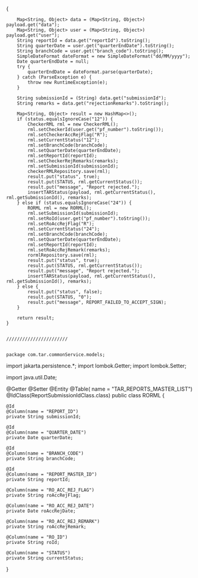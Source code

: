 {

        Map<String, Object> data = (Map<String, Object>) payload.get("data");
        Map<String, Object> user = (Map<String, Object>) payload.get("user");
        String reportId = data.get("reportId").toString();
        String quarterDate = user.get("quarterEndDate").toString();
        String branchCode = user.get("branch_code").toString();
        SimpleDateFormat dateFormat = new SimpleDateFormat("dd/MM/yyyy");
        Date quarterEndDate = null;
        try {
            quarterEndDate = dateFormat.parse(quarterDate);
        } catch (ParseException e) {
            throw new RuntimeException(e);
        }

        String submissionId = (String) data.get("submissionId");
        String remarks = data.get("rejectionRemarks").toString();

        Map<String, Object> result = new HashMap<>();
        if (status.equalsIgnoreCase("12")) {
            CheckerRML rml = new CheckerRML();
            rml.setCheckerId(user.get("pf_number").toString());
            rml.setCheckerAccRejFlag("R");
            rml.setCurrentStatus("12");
            rml.setBranchCode(branchCode);
            rml.setQuarterDate(quarterEndDate);
            rml.setReportId(reportId);
            rml.setCheckerRejRemarks(remarks);
            rml.setSubmissionId(submissionId);
            checkerRMLRepository.save(rml);
            result.put("status", true);
            result.put(STATUS, rml.getCurrentStatus());
            result.put("message", "Report rejected.");
            insertTARStatus(payload, rml.getCurrentStatus(), rml.getSubmissionId(), remarks);
        } else if (status.equalsIgnoreCase("24")) {
            RORML rml = new RORML();
            rml.setSubmissionId(submissionId);
            rml.setRoId(user.get("pf_number").toString());
            rml.setRoAccRejFlag("R");
            rml.setCurrentStatus("24");
            rml.setBranchCode(branchCode);
            rml.setQuarterDate(quarterEndDate);
            rml.setReportId(reportId);
            rml.setRoAccRejRemark(remarks);
            rormlRepository.save(rml);
            result.put("status", true);
            result.put(STATUS, rml.getCurrentStatus());
            result.put("message", "Report rejected.");
            insertTARStatus(payload, rml.getCurrentStatus(), rml.getSubmissionId(), remarks);
        } else {
            result.put("status", false);
            result.put(STATUS, "0");
            result.put("message", REPORT_FAILED_TO_ACCEPT_SIGN);
        }

        return result;
    }


    ///////////////////////


    package com.tar.commonService.models;

import jakarta.persistence.*;
import lombok.Getter;
import lombok.Setter;

import java.util.Date;

@Getter
@Setter
@Entity
@Table( name = "TAR_REPORTS_MASTER_LIST")
@IdClass(ReportSubmissionIdClass.class)
public class RORML {

    @Id
    @Column(name = "REPORT_ID")
    private String submissionId;

    @Id
    @Column(name = "QUARTER_DATE")
    private Date quarterDate;

    @Id
    @Column(name = "BRANCH_CODE")
    private String branchCode;

    @Id
    @Column(name = "REPORT_MASTER_ID")
    private String reportId;

    @Column(name = "RO_ACC_REJ_FLAG")
    private String roAccRejFlag;

    @Column(name = "RO_ACC_REJ_DATE")
    private Date roAccRejDate;

    @Column(name = "RO_ACC_REJ_REMARK")
    private String roAccRejRemark;

    @Column(name = "RO_ID")
    private String roId;

    @Column(name = "STATUS")
    private String currentStatus;


}
